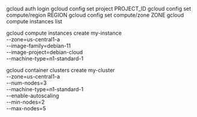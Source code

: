 gcloud auth login
gcloud config set project PROJECT_ID
gcloud config set compute/region REGION
gcloud config set compute/zone ZONE
gcloud compute instances list

gcloud compute instances create my-instance \
    --zone=us-central1-a \
    --image-family=debian-11 \
    --image-project=debian-cloud \
    --machine-type=n1-standard-1


gcloud container clusters create my-cluster \
    --zone=us-central1-a \
    --num-nodes=3 \
    --machine-type=n1-standard-1 \
    --enable-autoscaling \
    --min-nodes=2 \
    --max-nodes=5
